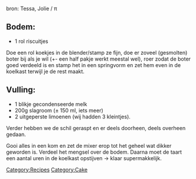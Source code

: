 bron: Tessa, Jolie / π

Bodem:
------

-   1 rol riscuitjes

Doe een rol koekjes in de blender/stamp ze fijn, doe er zoveel
(gesmolten) boter bij als je wil (+- een half pakje werkt meestal wel),
roer zodat de boter goed verdeeld is en stamp het in een springvorm en
zet hem even in de koelkast terwijl je de rest maakt.

Vulling:
--------

-   1 blikje gecondenseerde melk
-   200g slagroom (± 150 ml, iets meer)
-   2 uitgeperste limoenen (wij hadden 3 kleintjes).

Verder hebben we de schil geraspt en er deels doorheen, deels overheen
gedaan.

Gooi alles in een kom en zet de mixer erop tot het geheel wat dikker
geworden is. Verdeel het mengsel over de bodem. Daarna moet de taart een
aantal uren in de koelkast opstijven -\> klaar supermakkelijk.

<Category:Recipes> <Category:Cake>

